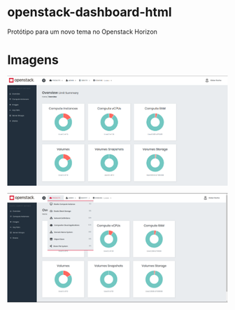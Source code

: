 # openstack-dashboard-html
Protótipo para um novo tema no Openstack Horizon

# Imagens
![Imagem Example 1](https://github.com/klinux/openstack-dashboard-html/blob/master/images/example.png)

![Imagem Example 2](https://github.com/klinux/openstack-dashboard-html/blob/master/images/example2.png)
